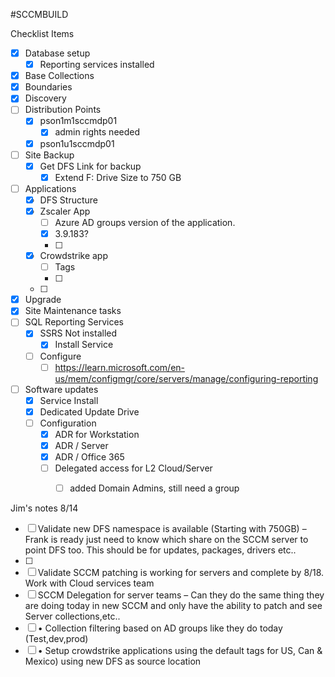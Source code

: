 #SCCMBUILD


Checklist Items

- [x] Database setup
	- [x] Reporting services installed
- [x] Base Collections
- [x] Boundaries
- [x] Discovery
- [ ] Distribution Points
	- [x] pson1m1sccmdp01
		- [x] admin rights needed
	- [x] pson1u1sccmdp01
- [ ] Site Backup
	- [x] Get DFS Link for backup
		- [x] Extend F: Drive Size to 750 GB
- [ ] Applications
	- [x] DFS Structure
	- [x] Zscaler App
		- [ ] Azure AD groups version of the application.
		- [x] 3.9.183?
		- [ ] 
	- [x] Crowdstrike app
		- [ ] Tags
		- [ ] 
	- [ ] 
- [x] Upgrade
- [x] Site Maintenance tasks
- [ ] SQL Reporting Services
	- [x] SSRS Not installed
		- [x] Install Service
	- [ ] Configure
		- [ ] https://learn.microsoft.com/en-us/mem/configmgr/core/servers/manage/configuring-reporting
- [ ] Software updates
	- [x] Service Install
	- [x] Dedicated Update Drive
	- [ ] Configuration
		- [x] ADR for Workstation
		- [x] ADR / Server
		- [x] ADR / Office 365
		- [ ] Delegated access for L2 Cloud/Server
			- [ ] added Domain Admins, still need a group




Jim's notes 8/14

- [ ] Validate new DFS namespace is available (Starting with 750GB) – Frank is ready just need to know which share on the SCCM server to point DFS too.  This should be for updates, packages, drivers etc..
- [ ] 
- [ ] Validate SCCM patching is working for servers and complete by 8/18.  Work with Cloud services team 
- [ ] SCCM Delegation for server teams – Can they do the same thing they are doing today in new SCCM and only have the ability to patch and see Server collections,etc..
- [ ] •	Collection filtering based on AD groups like they do today (Test,dev,prod)
- [ ] •	Setup crowdstrike applications using the default tags for US, Can & Mexico) using new DFS as source location